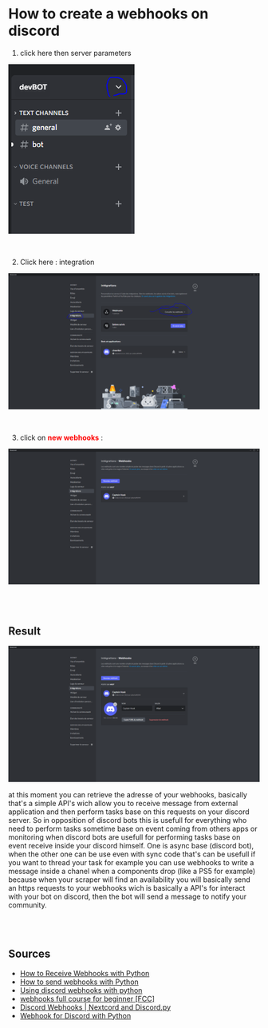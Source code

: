 # How to create a webhooks on discord 

1. click here then server parameters 

![image](slide_0.PNG)

<br>

2. Click here : integration 

![image](slide_1.PNG)

<br>

3. click on <strong style="color:red;">new webhooks</strong> :

![image](slide_2.PNG)


<br>
<br>

## Result

![image](slide_3.PNG)

at this moment you can retrieve the adresse of your webhooks, basically that's a simple API's wich allow you to receive message from external application and then perform tasks base on this requests on your discord server. So in opposition of discord bots this is usefull for everything who need to perform tasks sometime base on event coming from others apps or monitoring when discord bots are usefull for performing tasks base on event receive inside your discord himself. One is async base (discord bot), when the other one can be use even with sync code that's can be usefull if you want to thread your task for example you can use webhooks to write a message inside a chanel when a components drop (like a PS5 for example) because when your scraper will find an availability you will basically send an https requests to your webhooks wich is basically a API's for interact with your bot on discord, then the bot will send a message to notify your community.

<br>
<br>

## Sources

* [How to Receive Webhooks with Python](https://www.youtube.com/watch?v=HQLRPWi2SeA)
* [How to send webhooks with Python](https://www.youtube.com/watch?v=X-_25tzo8Cw)
* [Using discord webhooks with python](https://www.youtube.com/watch?v=smJS_SU6KzY)
* [webhooks full course for beginner [FCC]](https://www.youtube.com/watch?v=41NOoEz3Tzc)
* [Discord Webhooks | Nextcord and Discord.py](https://www.youtube.com/watch?v=wysbyiGNQHE)
* [Webhook for Discord with Python](https://www.youtube.com/watch?v=B712bxQ_9y8)
